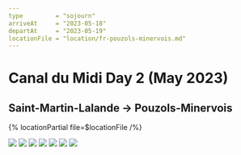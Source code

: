 ```yaml
---
type         = "sojourn"
arriveAt     = "2023-05-18"
departAt     = "2023-05-19"
locationFile = "location/fr-pouzols-minervois.md"
---
```


# Canal du Midi Day 2 (May 2023)

## Saint-Martin-Lalande → Pouzols-Minervois

{% locationPartial file=$locationFile /%} 

![](2023/05/19/20230519-125252774.jpg)
![](2023/05/19/20230519-152346127.jpg)
![](2023/05/19/20230519-164917337.jpg)
![](2023/05/19/20230519-185419316.jpg)
![](2023/05/19/20230519-185510368.jpg)
![](2023/05/19/20230519-190124256.jpg)
![](2023/05/19/20230519-190128767.jpg)
